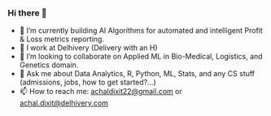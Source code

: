 ### Hi there 👋

- 🔭 I’m currently building AI Algorithms for automated and intelligent Profit & Loss metrics reporting.
- 🌱 I work at Delhivery (Delivery with an H)
- 👯 I’m looking to collaborate on Applied ML in Bio-Medical, Logistics, and Genetics domain.
- 💬 Ask me about Data Analytics, R, Python, ML, Stats, and any CS stuff (admissions, jobs, how to get started?...)
- 📫 How to reach me: achaldixit22@gmail.com or achal.dixit@delhivery.com
